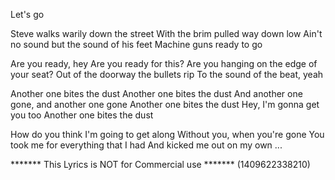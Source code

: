 Let's go

Steve walks warily down the street
With the brim pulled way down low
Ain't no sound but the sound of his feet
Machine guns ready to go

Are you ready, hey
Are you ready for this?
Are you hanging on the edge of your seat?
Out of the doorway the bullets rip
To the sound of the beat, yeah

Another one bites the dust
Another one bites the dust
And another one gone, and another one gone
Another one bites the dust
Hey, I'm gonna get you too
Another one bites the dust

How do you think I'm going to get along
Without you, when you're gone
You took me for everything that I had
And kicked me out on my own
...

******* This Lyrics is NOT for Commercial use *******
(1409622338210)